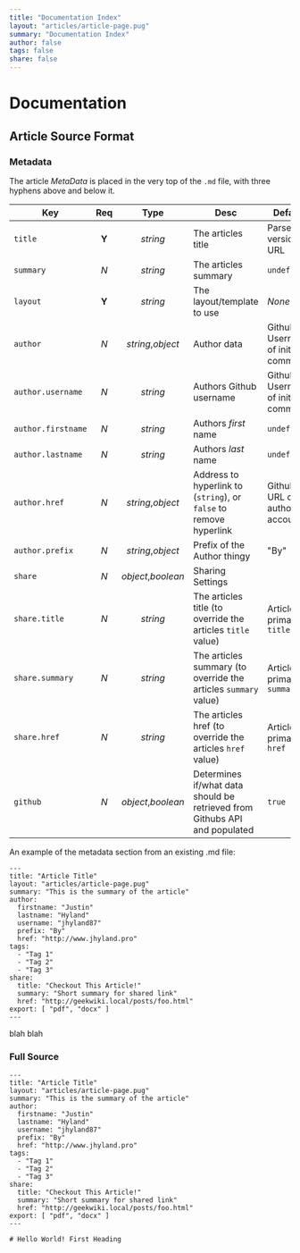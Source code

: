 ```yaml
---
title: "Documentation Index"
layout: "articles/article-page.pug"
summary: "Documentation Index"
author: false
tags: false
share: false
---
```


# Documentation

## Article Source Format

### Metadata 

The article *MetaData* is placed in the very top of the `.md` file, with three hyphens above and below it.

Key | Req | Type | Desc | Default
--- | :-: | :--: | ---- | --------
`title` | **Y** | *string* | The articles title | Parsed version of URL
`summary` | _N_ | *string* | The articles summary | `undefined`
`layout` | **Y** | *string* | The layout/template to use | *None*
`author` | _N_ | *string*,*object* | Author data | Github Username of initial committer
`author.username` | _N_ | *string* | Authors Github username | Github Username of initial committer
`author.firstname` | _N_ | *string* | Authors *first* name | `undefined`
`author.lastname` | _N_ | *string* | Authors *last* name | `undefined`
`author.href` | _N_ | *string*,*object* | Address to hyperlink to (`string`), or `false` to remove hyperlink | Github URL of authors account
`author.prefix` | _N_ | *string*,*object* | Prefix of the Author thingy | "By"
`share` | _N_ | *object*,*boolean* | Sharing Settings | 
`share.title` | _N_ | *string* | The articles title (to override the articles `title` value) | Articles primary `title`
`share.summary` | _N_ | *string* | The articles summary (to override the articles `summary` value) | Articles primary `summary`
`share.href` | _N_ | *string* | The articles href (to override the articles `href` value) | Articles primary `href`
`github` | _N_ | *object*,*boolean* | Determines if/what data should be retrieved from Githubs API and populated | `true`

An example of the metadata section from an existing .md file:

    ---
    title: "Article Title"
    layout: "articles/article-page.pug"
    summary: "This is the summary of the article"
    author:
      firstname: "Justin"
      lastname: "Hyland"
      username: "jhyland87"
      prefix: "By"
      href: "http://www.jhyland.pro"
    tags: 
      - "Tag 1"
      - "Tag 2"
      - "Tag 3"
    share:
      title: "Checkout This Article!"
      summary: "Short summary for shared link"
      href: "http://geekwiki.local/posts/foo.html"
    export: [ "pdf", "docx" ]
    ---

blah blah


### Full Source

    ---
    title: "Article Title"
    layout: "articles/article-page.pug"
    summary: "This is the summary of the article"
    author:
      firstname: "Justin"
      lastname: "Hyland"
      username: "jhyland87"
      prefix: "By"
      href: "http://www.jhyland.pro"
    tags: 
      - "Tag 1"
      - "Tag 2"
      - "Tag 3"
    share:
      title: "Checkout This Article!"
      summary: "Short summary for shared link"
      href: "http://geekwiki.local/posts/foo.html"
    export: [ "pdf", "docx" ]
    ---

    # Hello World! First Heading
